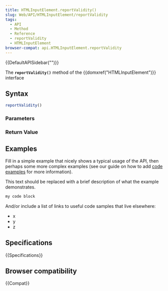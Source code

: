 ```yaml
---
title: HTMLInputElement.reportValidity()
slug: Web/API/HTMLInputElement/reportValidity
tags:
  - API
  - Method
  - Reference
  - reportValidity
  - HTMLInputElement
browser-compat: api.HTMLInputElement.reportValidity
---
```

{{DefaultAPISidebar("")}}

The **`reportValidity()`** method of the {{domxref("HTMLInputElement")}} interface 

## Syntax

```js
reportValidity()
```

### Parameters



### Return Value



## Examples

Fill in a simple example that nicely shows a typical usage of the API, then perhaps some more complex examples (see our guide on how to add [code examples](/en-US/docs/MDN/Contribute/Structures/Code_examples) for more information).

This text should be replaced with a brief description of what the example demonstrates.

```js
my code block
```

And/or include a list of links to useful code samples that live elsewhere:

*   x
*   y
*   z

## Specifications

{{Specifications}}

## Browser compatibility

{{Compat}}

